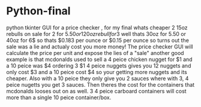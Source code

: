 # Python-final
python tkinter GUI for a price checker , for my final
whats cheaper 2 15oz rebulls on sale for 2 for $5.50 
or 1 20oz rebull for 3$
well thats 30oz for 5.50 or 40oz for 6$ 
so thats $0.183 per ounce or $0.15 per ounce
so turns out the sale was a lie and actualy cost you more money!
The price checker GUI will calculate the price per unit and expose the lies of a "sale"
another good example is that mcdonalds used to sell a 4 peice chicken nugget for $1 and a 10 peice was $4
ordering 3 $1 4 peice nuggets gives you 12 nuggets and only cost $3 and a 10 peice cost $4
so your getting more nuggets and its cheaper. Also with a 10 peice they only give you 2 sauces where with 3, 4 peice nugetts you get 3 sauces.
Then theres the cost for the containers that mcdonalds looses out on as well. 3 4 peice carboard containers will cost more than a single 10 peice container/box.


